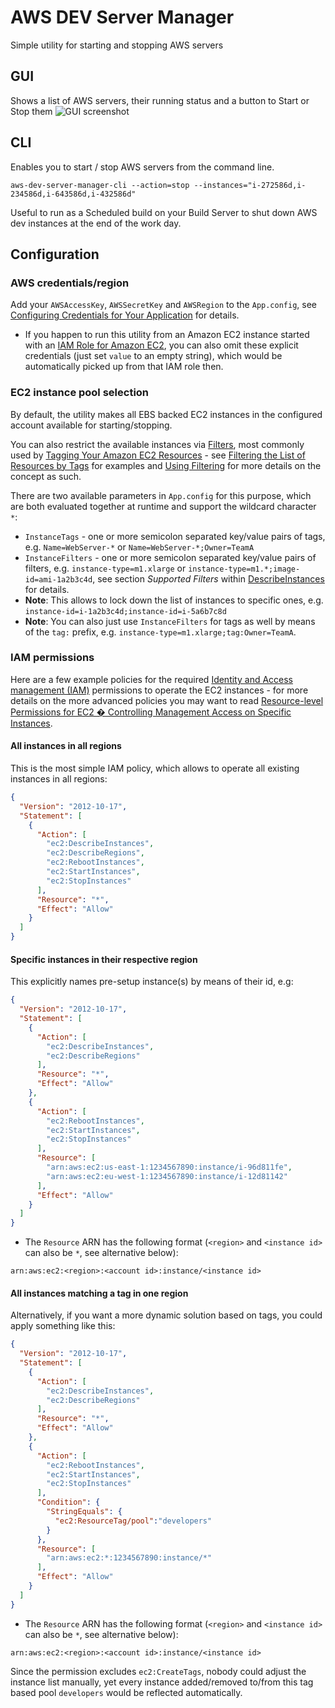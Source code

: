 # AWS DEV Server Manager

Simple utility for starting and stopping AWS servers 

## GUI

Shows a list of AWS servers, their running status and a button to Start or Stop them
![GUI screenshot](https://f.cloud.github.com/assets/227505/930861/64125ca2-0019-11e3-95c6-b337d1a95f98.PNG)

## CLI

Enables you to start / stop AWS servers from the command line.

```
aws-dev-server-manager-cli --action=stop --instances="i-272586d,i-234586d,i-643586d,i-432586d"
```

Useful to run as a Scheduled build on your Build Server to shut down AWS dev instances at the end of the work day.

## Configuration

### AWS credentials/region

Add your `AWSAccessKey`, `AWSSecretKey` and `AWSRegion` to the `App.config`, see 
[Configuring Credentials for Your Application](http://docs.aws.amazon.com/AWSSdkDocsNET/latest/DeveloperGuide/net-dg-config-creds.html) for details.

* If you happen to run this utility from an Amazon EC2 instance started with an 
[IAM Role for Amazon EC2](http://docs.aws.amazon.com/AWSEC2/latest/UserGuide/iam-roles-for-amazon-ec2.html), 
you can also omit these explicit credentials (just set `value` to an empty string), which would be automatically picked up from that IAM role then.

### EC2 instance pool selection

By default, the utility makes all EBS backed EC2 instances in the configured account available for starting/stopping.

You can also restrict the available instances via [Filters](http://docs.aws.amazon.com/AWSEC2/latest/UserGuide/Using_Filtering.html#Resource_Filters), 
most commonly used by [Tagging Your Amazon EC2 Resources](http://docs.aws.amazon.com/AWSEC2/latest/UserGuide/Using_Tags.html) - see 
[Filtering the List of Resources by Tags](http://docs.aws.amazon.com/AWSEC2/latest/UserGuide/Using_Tags.html#filtering-the-list-of-resources-by-tags-cli) 
for examples and [Using Filtering](http://docs.aws.amazon.com/AWSEC2/latest/UserGuide/Using_Filtering.html) for more details on the concept as such.

There are two available parameters in `App.config` for this purpose, which are both evaluated together at runtime and support the wildcard character `*`:

* `InstanceTags` - one or more semicolon separated key/value pairs of tags, e.g. `Name=WebServer-*` or  `Name=WebServer-*;Owner=TeamA`
* `InstanceFilters` - one or more semicolon separated key/value pairs of filters, e.g. `instance-type=m1.xlarge` or  `instance-type=m1.*;image-id=ami-1a2b3c4d`, see
section _Supported Filters_ within [DescribeInstances](http://docs.aws.amazon.com/AWSEC2/latest/APIReference/ApiReference-query-DescribeInstances.html) for details.
 * **Note**: This allows to lock down the list of instances to specific ones, e.g. `instance-id=i-1a2b3c4d;instance-id=i-5a6b7c8d`
 * **Note**: You can also just use `InstanceFilters` for tags as well by means of the `tag:` prefix, e.g. `instance-type=m1.xlarge;tag:Owner=TeamA`.

### IAM permissions

Here are a few example policies for the required [Identity and Access management (IAM)](http://aws.amazon.com/iam/) 
permissions to operate the EC2 instances - for more details on the more advanced policies you may want to read
[Resource-level Permissions for EC2 � Controlling Management Access on Specific Instances](http://blogs.aws.amazon.com/security/post/Tx29HCT3ABL7LP3/Resource-level-Permissions-for-EC2-Controlling-Management-Access-on-Specific-Ins).

#### All instances in all regions

This is the most simple IAM policy, which allows to operate all existing instances in all regions:
```json
{
  "Version": "2012-10-17",
  "Statement": [
    {
      "Action": [
        "ec2:DescribeInstances",
        "ec2:DescribeRegions",
        "ec2:RebootInstances",
        "ec2:StartInstances",
        "ec2:StopInstances"
      ],
      "Resource": "*",
      "Effect": "Allow"
    }
  ]
}
```

#### Specific instances in their respective region

This explicitly names pre-setup instance(s) by means of their id, e.g:

```json
{
  "Version": "2012-10-17",
  "Statement": [
    {
      "Action": [
        "ec2:DescribeInstances",
        "ec2:DescribeRegions"
      ],
      "Resource": "*",
      "Effect": "Allow"
    },
    {
      "Action": [
        "ec2:RebootInstances",
        "ec2:StartInstances",
        "ec2:StopInstances"
      ],
      "Resource": [
        "arn:aws:ec2:us-east-1:1234567890:instance/i-96d811fe",
        "arn:aws:ec2:eu-west-1:1234567890:instance/i-12d81142"
      ],
      "Effect": "Allow"
    }
  ]
}
```

* The `Resource` ARN has the following format (`<region>` and `<instance id>` can also be `*`, see alternative below):    
```
arn:aws:ec2:<region>:<account id>:instance/<instance id>
```

#### All instances matching a tag in one region

Alternatively, if you want a more dynamic solution based on tags, you could apply something like this:

```json
{
  "Version": "2012-10-17",
  "Statement": [
    {
      "Action": [
        "ec2:DescribeInstances",
        "ec2:DescribeRegions"
      ],
      "Resource": "*",
      "Effect": "Allow"
    },
    {
      "Action": [
        "ec2:RebootInstances",
        "ec2:StartInstances",
        "ec2:StopInstances"
      ],
      "Condition": {
        "StringEquals": {
          "ec2:ResourceTag/pool":"developers"
        }
      },
      "Resource": [
        "arn:aws:ec2:*:1234567890:instance/*"
      ],
      "Effect": "Allow"
    }
  ]
}
```

* The `Resource` ARN has the following format (`<region>` and `<instance id>` can also be `*`, see alternative below):    
```
arn:aws:ec2:<region>:<account id>:instance/<instance id>
```

Since the permission excludes `ec2:CreateTags`, nobody could adjust the instance list manually, 
yet every instance added/removed to/from this tag based pool `developers` would be reflected automatically.
